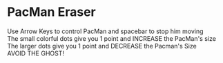 # PacMan Eraser 

Use Arrow Keys to control PacMan and spacebar to stop him moving<br>
The small colorful dots give you 1 point and INCREASE the PacMan's size<br>
The larger dots give you 1 point and DECREASE the Pacman's Size<br>
AVOID THE GHOST!
